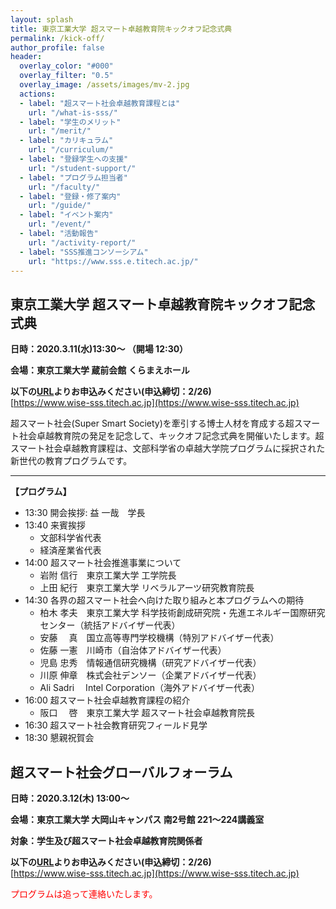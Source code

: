 ```yaml
---
layout: splash
title: 東京工業大学 超スマート卓越教育院キックオフ記念式典
permalink: /kick-off/
author_profile: false
header:
  overlay_color: "#000"
  overlay_filter: "0.5"
  overlay_image: /assets/images/mv-2.jpg
  actions:
  - label: "超スマート社会卓越教育課程とは"
    url: "/what-is-sss/"
  - label: "学生のメリット"
    url: "/merit/"
  - label: "カリキュラム"
    url: "/curriculum/"
  - label: "登録学生への支援​"
    url: "/student-support/"
  - label: "プログラム担当者​"
    url: "/faculty/"
  - label: "登録・修了案内"
    url: "/guide/"
  - label: "イベント案内"
    url: "/event/"
  - label: "活動報告"
    url: "/activity-report/"
  - label: "SSS推進コンソーシアム"
    url: "https://www.sss.e.titech.ac.jp/"
---
```


## 東京工業大学 超スマート卓越教育院キックオフ記念式典

**日時：2020.3.11(水)13:30～  （開場 12:30）**

**会場：東京工業大学 蔵前会館 くらまえホール**

**以下の[URL](https://www.wise-sss.titech.ac.jp)よりお申込みください(申込締切：2/26)**<br>
[https://www.wise-sss.titech.ac.jp](https://www.wise-sss.titech.ac.jp)


超スマート社会(Super Smart Society)を牽引する博士人材を育成する超スマート社会卓越教育院の発足を記念して、キックオフ記念式典を開催いたします。超スマート社会卓越教育課程は、文部科学省の卓越大学院プログラムに採択された新世代の教育プログラムです。

<hr>

**【プログラム】**

* 13:30  開会挨拶: 益 一哉　学長
* 13:40  来賓挨拶
  * 文部科学省代表
  * 経済産業省代表
* 14:00  超スマート社会推進事業について
  * 岩附 信行　東京工業大学 工学院長
  * 上田 紀行　東京工業大学 リベラルアーツ研究教育院長
* 14:30  各界の超スマート社会へ向けた取り組みと本プログラムへの期待
  * 柏木 孝夫　東京工業大学 科学技術創成研究院・先進エネルギー国際研究センター（統括アドバイザー代表）
  * 安藤　 真　国立高等専門学校機構（特別アドバイザー代表）
  * 佐藤 一憲　川崎市（自治体アドバイザー代表）
  * 児島 忠秀　情報通信研究機構（研究アドバイザー代表）
  * 川原 伸章　株式会社デンソー（企業アドバイザー代表）
  * Ali Sadri　  Intel Corporation（海外アドバイザー代表）
* 16:00  超スマート社会卓越教育課程の紹介
  * 阪口　 啓　東京工業大学 超スマート社会卓越教育院長
* 16:30  超スマート社会教育研究フィールド見学
* 18:30  懇親祝賀会


## 超スマート社会グローバルフォーラム

**日時：2020.3.12(木) 13:00～**

**会場：東京工業大学 大岡山キャンパス 南2号館 221～224講義室**

**対象：学生及び超スマート社会卓越教育院関係者**

**以下の[URL](https://www.wise-sss.titech.ac.jp)よりお申込みください(申込締切：2/26)**<br>
[https://www.wise-sss.titech.ac.jp](https://www.wise-sss.titech.ac.jp)

  <span style="color:Red">​プログラムは追って連絡いたします。</span>
